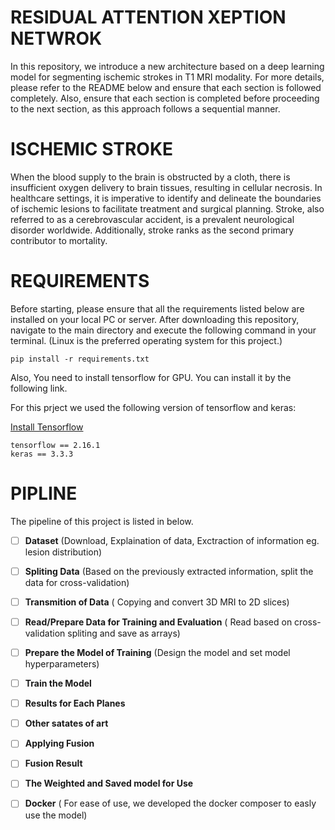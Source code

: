 # RESIDUAL ATTENTION XEPTION NETWROK
In this repository, we introduce a new architecture based on a deep learning model for segmenting ischemic strokes in T1 MRI modality.
 For more details, please refer to the README below and ensure that each section is followed completely. Also, ensure that each section is 
 completed before proceeding to the next section, as this approach follows a sequential manner.


# ISCHEMIC STROKE

When the blood supply to the brain is obstructed by a cloth, there is insufficient oxygen delivery to brain tissues, resulting in cellular necrosis. 
 In healthcare settings, it is imperative to identify and delineate the boundaries of ischemic lesions to facilitate treatment and surgical planning. 
 Stroke, also referred to as a cerebrovascular accident, is a prevalent neurological disorder worldwide. Additionally, stroke ranks as the second primary contributor to mortality. 

# REQUIREMENTS 

 Before starting, please ensure that all the requirements listed below are installed on your local PC or server.
 After downloading this repository, navigate to the main directory and execute the following command in your terminal. (Linux is the preferred operating system for this project.)


```
pip install -r requirements.txt

```
Also, You need to install tensorflow for GPU. You can install it by the following link.


For this prject we used the following version of tensorflow and keras:

[Install Tensorflow](https://www.tensorflow.org/install/pip)


```
tensorflow == 2.16.1
keras == 3.3.3 
```

# PIPLINE 

The pipeline of this project is listed in below.
 
- [ ] **Dataset** (Download, Explaination of data, Exctraction of information eg. lesion distribution)

- [ ] **Spliting Data** (Based on the previously extracted information, split the data for cross-validation) 

- [ ] **Transmition of Data** ( Copying and convert 3D MRI to 2D slices)

- [ ] **Read/Prepare Data for Training and Evaluation** ( Read based on cross-validation spliting and save as arrays)

- [ ] **Prepare the Model of Training** (Design the model and set model hyperparameters)

- [ ] **Train the Model** 

- [ ] **Results for Each Planes**

- [ ] **Other satates of art** 

- [ ] **Applying Fusion** 

- [ ] **Fusion Result**

- [ ] **The Weighted and Saved model for Use** 

- [ ] **Docker** ( For ease of use, we developed the docker composer to easly use the model) 

